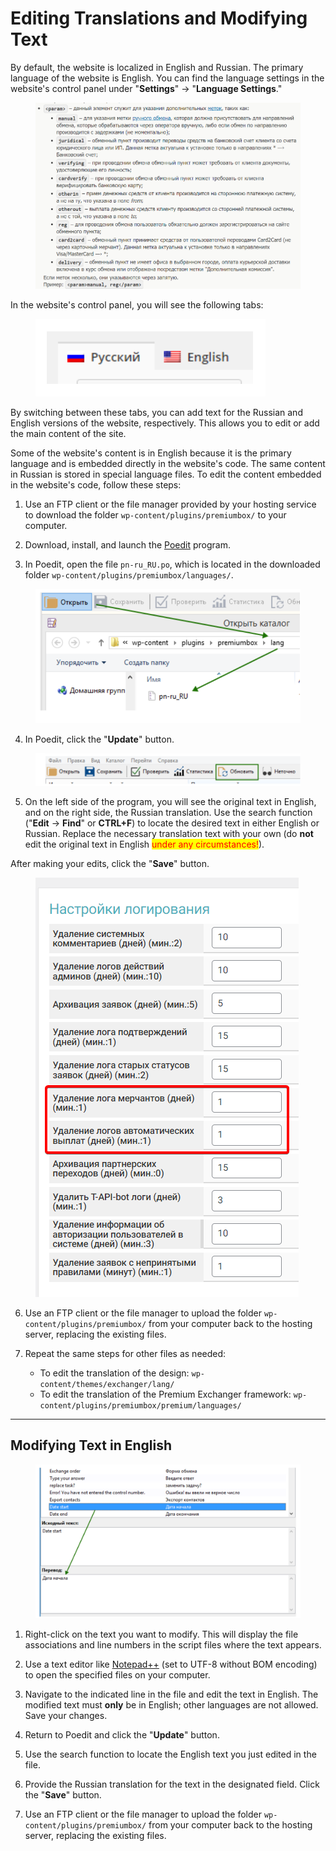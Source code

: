 # Editing Translations and Modifying Text

By default, the website is localized in English and Russian. The primary language of the website is English. You can find the language settings in the website's control panel under "**Settings**" → "**Language Settings**."

<figure><img src="../../../.gitbook/assets/image (1153).png" alt=""><figcaption></figcaption></figure>

In the website's control panel, you will see the following tabs:

<figure><img src="../../../.gitbook/assets/Screenshot_47.png" alt=""><figcaption></figcaption></figure>

By switching between these tabs, you can add text for the Russian and English versions of the website, respectively. This allows you to edit or add the main content of the site.

Some of the website's content is in English because it is the primary language and is embedded directly in the website's code. The same content in Russian is stored in special language files. To edit the content embedded in the website's code, follow these steps:

1. Use an FTP client or the file manager provided by your hosting service to download the folder `wp-content/plugins/premiumbox/` to your computer.

2. Download, install, and launch the [Poedit](https://poedit.net/download) program.

3. In Poedit, open the file `pn-ru_RU.po`, which is located in the downloaded folder `wp-content/plugins/premiumbox/languages/`.

<figure><img src="../../../.gitbook/assets/Screenshot_48.png" alt=""><figcaption></figcaption></figure>

4. In Poedit, click the "**Update**" button.

<figure><img src="../../../.gitbook/assets/Screenshot_49.png" alt=""><figcaption></figcaption></figure>

5. On the left side of the program, you will see the original text in English, and on the right side, the Russian translation. Use the search function ("**Edit** → **Find**" or **CTRL+F**) to locate the desired text in either English or Russian. Replace the necessary translation text with your own (do **not** edit the original text in English <mark style="color:red;">under any circumstances!</mark>).

After making your edits, click the "**Save**" button.

<figure><img src="../../../.gitbook/assets/image (1430).png" alt=""><figcaption></figcaption></figure>

6. Use an FTP client or the file manager to upload the folder `wp-content/plugins/premiumbox/` from your computer back to the hosting server, replacing the existing files.

7. Repeat the same steps for other files as needed:

   * To edit the translation of the design: `wp-content/themes/exchanger/lang/`
   * To edit the translation of the Premium Exchanger framework: `wp-content/plugins/premiumbox/premium/languages/`

---

## Modifying Text in English

<figure><img src="../../../.gitbook/assets/Screenshot_50.png" alt=""><figcaption></figcaption></figure>

1. Right-click on the text you want to modify. This will display the file associations and line numbers in the script files where the text appears.

2. Use a text editor like [Notepad++](https://notepad-plus-plus.org/downloads/) (set to UTF-8 without BOM encoding) to open the specified files on your computer.

3. Navigate to the indicated line in the file and edit the text in English. The modified text must **only** be in English; other languages are not allowed. Save your changes.

4. Return to Poedit and click the "**Update**" button.

5. Use the search function to locate the English text you just edited in the file.

6. Provide the Russian translation for the text in the designated field. Click the "**Save**" button.

7. Use an FTP client or the file manager to upload the folder `wp-content/plugins/premiumbox/` from your computer back to the hosting server, replacing the existing files.
